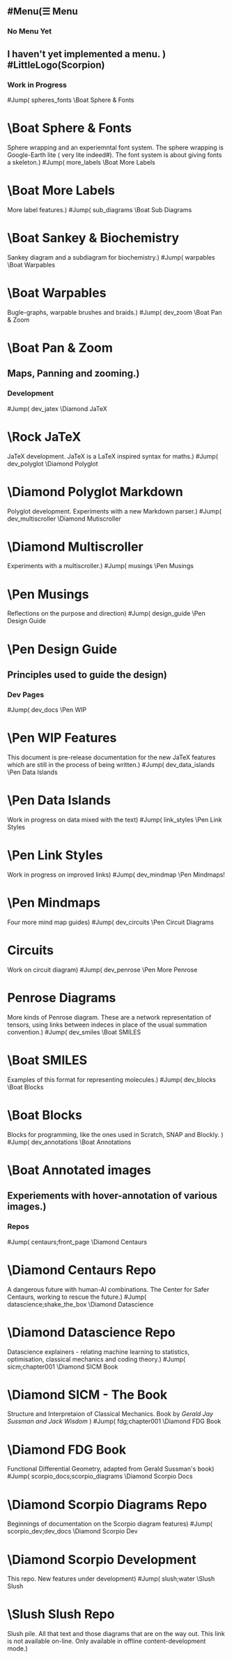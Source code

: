 ## #Menu(☰ Menu

### No Menu Yet
I haven't yet implemented a menu.
)
#LittleLogo(Scorpion)
----
### Work in Progress
#Jump( spheres_fonts \Boat Sphere &amp; Fonts
# \Boat Sphere &amp; Fonts
Sphere wrapping and an experiemntal font system. The sphere wrapping is Google-Earth lite ( very lite indeed#). The font system is about giving fonts a skeleton.)
#Jump( more_labels \Boat More Labels 
# \Boat More Labels
More label features.)
#Jump( sub_diagrams \Boat Sub Diagrams 
# \Boat Sankey &amp; Biochemistry
Sankey diagram and a subdiagram for biochemistry.)
#Jump( warpables \Boat Warpables 
# \Boat Warpables
Bugle-graphs, warpable brushes and braids.)
#Jump( dev_zoom \Boat Pan &amp; Zoom
# \Boat Pan &amp; Zoom
Maps, Panning and zooming.)
----
### Development
#Jump( dev_jatex \Diamond JaTeX
# \Rock JaTeX
JaTeX development. JaTeX is a LaTeX inspired syntax for maths.)
#Jump( dev_polyglot \Diamond Polyglot
# \Diamond Polyglot Markdown
Polyglot development. Experiments with a new Markdown parser.)
#Jump( dev_multiscroller \Diamond Mutiscroller
# \Diamond Multiscroller
Experiments with a multiscroller.)
#Jump( musings \Pen Musings
# \Pen Musings
Reflections on the purpose and direction)
#Jump( design_guide \Pen Design Guide
# \Pen Design Guide
Principles used to guide the design)
----
### Dev Pages
#Jump( dev_docs \Pen WIP 
# \Pen WIP Features 
This document is pre-release documentation for the new JaTeX features which are still in the process of being written.)
#Jump( dev_data_islands \Pen Data Islands
# \Pen Data Islands
Work in progress on data mixed with the text)
#Jump( link_styles \Pen Link Styles
# \Pen Link Styles
Work in progress on improved links)
#Jump( dev_mindmap \Pen Mindmaps!
# \Pen Mindmaps
Four more mind map guides)
#Jump( dev_circuits \Pen Circuit Diagrams
# Circuits
Work on circuit diagram)
#Jump( dev_penrose \Pen More Penrose
# Penrose Diagrams
More kinds of Penrose diagram. These are a network representation of tensors, using links between indeces in place of the usual summation convention.)
#Jump( dev_smiles \Boat SMILES
# \Boat SMILES
Examples of this format for representing molecules.)
#Jump( dev_blocks \Boat Blocks
# \Boat Blocks
Blocks for programming, like the ones used in Scratch, SNAP and Blockly. )
#Jump( dev_annotations \Boat Annotations
# \Boat Annotated images
Experiements with hover-annotation of various images.)
----
### Repos
#Jump( centaurs;front_page \Diamond Centaurs
# \Diamond Centaurs Repo
A dangerous future with human-AI combinations. The Center for Safer Centaurs, working to rescue the future.)
#Jump( datascience;shake_the_box \Diamond Datascience
# \Diamond Datascience Repo
Datascience explainers - relating machine learning to statistics, optimisation, classical mechanics and coding theory.)
#Jump( sicm;chapter001 \Diamond SICM Book
# \Diamond SICM - The Book
Structure and Interpretaion of Classical Mechanics.
Book by *Gerald Jay Sussman and Jack Wisdom*
)
#Jump( fdg;chapter001 \Diamond FDG Book
# \Diamond FDG Book
Functional Differential Geometry, adapted from Gerald Sussman's book)
#Jump( scorpio_docs;scorpio_diagrams \Diamond Scorpio Docs
# \Diamond Scorpio Diagrams Repo
Beginnings of documentation on the Scorpio diagram features)
#Jump( scorpio_dev;dev_docs \Diamond Scorpio Dev
# \Diamond Scorpio Development
This repo. New features under development)
#Jump( slush;water \Slush Slush
# \Slush Slush Repo
Slush pile. All that text and those diagrams that are on the way out. This link is not available on-line. Only available in offline content-development mode.)




&nbsp;
